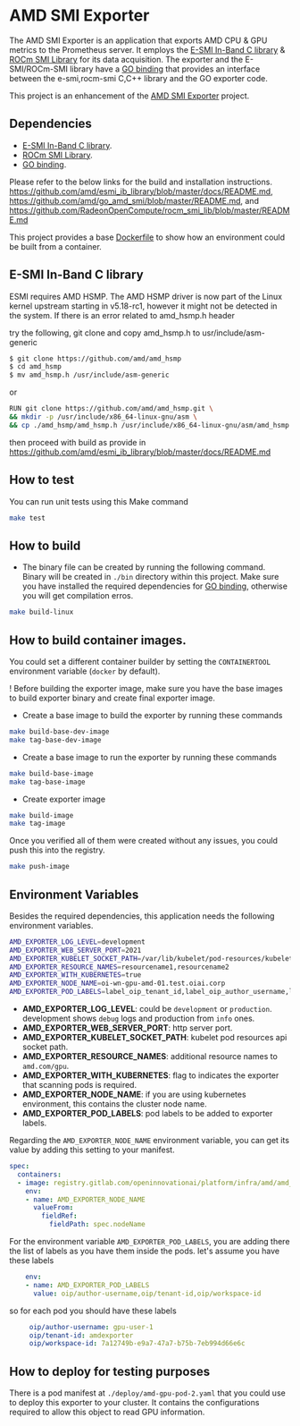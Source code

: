 # AMD SMI Exporter 

The AMD SMI Exporter is an application that exports AMD CPU & GPU metrics to the Prometheus server. It employs the [E-SMI In-Band C library](https://github.com/amd/esmi_ib_library.git) & [ROCm SMI Library](https://github.com/RadeonOpenCompute/rocm_smi_lib.git) for its data acquisition. The exporter and the E-SMI/ROCm-SMI library have a
[GO binding](https://github.com/amd/go_amd_smi.git) that provides an interface between the e-smi,rocm-smi C,C++ library and the GO exporter code.

This project is an enhancement of the [AMD SMI Exporter](https://github.com/amd/amd_smi_exporter.git) project.

## Dependencies

* [E-SMI In-Band C library](https://github.com/amd/esmi_ib_library.git).
* [ROCm SMI Library](https://github.com/RadeonOpenCompute/rocm_smi_lib.git).
* [GO binding](https://github.com/amd/go_amd_smi.git).

Please refer to the below links for the build and installation instructions.
<https://github.com/amd/esmi_ib_library/blob/master/docs/README.md>,
<https://github.com/amd/go_amd_smi/blob/master/README.md>, and
<https://github.com/RadeonOpenCompute/rocm_smi_lib/blob/master/README.md>

This project provides a base [Dockerfile](deploy/Dockerfile.base) to show how an environment could be built from a container.

## E-SMI In-Band C library

ESMI requires AMD HSMP.
The AMD HSMP driver is now part of the Linux kernel upstream starting in v5.18-rc1, however it might not be detected in the system. If there is an error related to amd_hsmp.h header

try the following, git clone and copy amd_hsmp.h to usr/include/asm-generic

```sh
$ git clone https://github.com/amd/amd_hsmp
$ cd amd_hsmp
$ mv amd_hsmp.h /usr/include/asm-generic
```

or 

```sh
RUN git clone https://github.com/amd/amd_hsmp.git \
&& mkdir -p /usr/include/x86_64-linux-gnu/asm \
&& cp ./amd_hsmp/amd_hsmp.h /usr/include/x86_64-linux-gnu/asm/amd_hsmp.h
```
	
then proceed with build as provide in <https://github.com/amd/esmi_ib_library/blob/master/docs/README.md>

## How to test

You can run unit tests using this Make command

```sh
make test
```

## How to build

* The binary file can be created by running the following command. Binary will be created in `./bin` directory within this project. Make sure you have installed the required dependencies for [GO binding](https://github.com/amd/go_amd_smi.git), otherwise you will get compilation erros.

```sh
make build-linux
```

## How to build container images.

You could set a different container builder by setting the `CONTAINERTOOL` environment variable (`docker` by default).

! Before building the exporter image, make sure you have the base images to build exporter binary and create final exporter image.

* Create a base image to build the exporter by running these commands

```sh
make build-base-dev-image
make tag-base-dev-image
```

* Create a base image to run the exporter by running these commands

```sh
make build-base-image
make tag-base-image
```

* Create exporter image

```sh
make build-image
make tag-image
```

Once you verified all of them were created without any issues, you could push this into the registry.

```sh
make push-image
```

## Environment Variables

Besides the required dependencies, this application needs the following environment variables.

```sh
AMD_EXPORTER_LOG_LEVEL=development
AMD_EXPORTER_WEB_SERVER_PORT=2021
AMD_EXPORTER_KUBELET_SOCKET_PATH=/var/lib/kubelet/pod-resources/kubelet.sock
AMD_EXPORTER_RESOURCE_NAMES=resourcename1,resourcename2
AMD_EXPORTER_WITH_KUBERNETES=true
AMD_EXPORTER_NODE_NAME=oi-wn-gpu-amd-01.test.oiai.corp
AMD_EXPORTER_POD_LABELS=label_oip_tenant_id,label_oip_author_username,label_oip_workspace_id
```

* **AMD_EXPORTER_LOG_LEVEL**: could be `development` or `production`. development shows `debug` logs and production from `info` ones.
* **AMD_EXPORTER_WEB_SERVER_PORT**: http server port.
* **AMD_EXPORTER_KUBELET_SOCKET_PATH**: kubelet pod resources api socket path.
* **AMD_EXPORTER_RESOURCE_NAMES**: additional resource names to `amd.com/gpu`.
* **AMD_EXPORTER_WITH_KUBERNETES**: flag to indicates the exporter that scanning pods is required.
* **AMD_EXPORTER_NODE_NAME**: if you are using kubernetes environment, this contains the cluster node name.
* **AMD_EXPORTER_POD_LABELS**: pod labels to be added to exporter labels.

Regarding the `AMD_EXPORTER_NODE_NAME` environment variable, you can get its value by adding this setting to your manifest.

```yaml
spec:
  containers:
  - image: registry.gitlab.com/openinnovationai/platform/infra/amd/amd_smi_exporter_v2/amd-smi-exporter:0.1.0
    env:
    - name: AMD_EXPORTER_NODE_NAME
      valueFrom:
        fieldRef:
          fieldPath: spec.nodeName
```

For the environment variable `AMD_EXPORTER_POD_LABELS`, you are adding there the list of labels as you have them inside the pods. let's assume you have these labels

```yaml
    env:
    - name: AMD_EXPORTER_POD_LABELS                                                                                                                                                                           
      value: oip/author-username,oip/tenant-id,oip/workspace-id
```

so for each pod you should have these labels

```yaml
     oip/author-username: gpu-user-1                                                                                                                                                                                
     oip/tenant-id: amdexporter                                                                                                                                                                                
     oip/workspace-id: 7a12749b-e9a7-47a7-b75b-7eb994d66e6c     
```

## How to deploy for testing purposes

There is a pod manifest at `./deploy/amd-gpu-pod-2.yaml` that you could use to deploy this exporter to your cluster. It contains the configurations required to allow this object to read GPU information.
